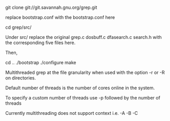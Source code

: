 git clone git://git.savannah.gnu.org/grep.git

replace bootstrap.conf with the bootstrap.conf here

cd grep/src/

Under src/ replace the original grep.c dosbuff.c dfasearch.c search.h with the corresponding five files here.

Then,

cd ..
./bootstrap
./configure
make

Multithreaded grep at the file granularity when used with the option -r or -R on directories.

Default number of threads is the number of cores online in the system.

To specify a custom number of threads use -p followed by the number of threads

Currently multithreading does not support context i.e. -A -B -C 
